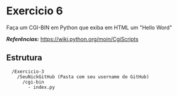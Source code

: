 # Exercicio 6
Faça um CGI-BIN em Python que exiba em HTML um "Hello Word"

***Referências:*** <https://wiki.python.org/moin/CgiScripts>


## Estrutura 

```
  /Exercicio-3
    /SeuNickGitHub (Pasta com seu username do GitHub)
      /cgi-bin
        - index.py
```